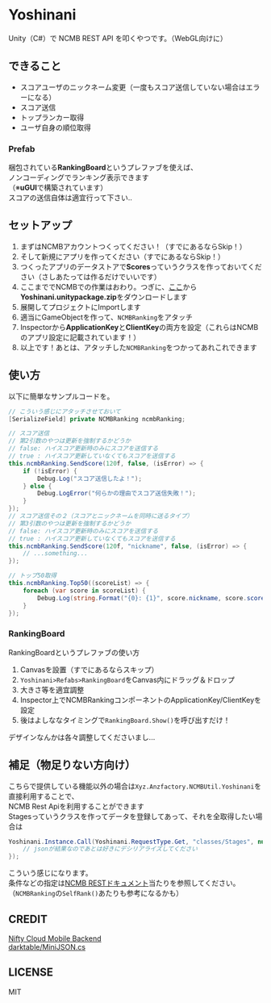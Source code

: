 # Yoshinani
Unity（C#）で NCMB REST API を叩くやつです。（WebGL向けに）

## できること

* スコアユーザのニックネーム変更（一度もスコア送信していない場合はエラーになる）  
* スコア送信  
* トップランカー取得  
* ユーザ自身の順位取得  

### Prefab

梱包されている**RankingBoard**というプレファブを使えば、  
ノンコーディングでランキング表示できます  
（※**uGUI**で構築されています）  
スコアの送信自体は適宜行って下さい..

## セットアップ

1. まずはNCMBアカウントつくってください！（すでにあるならSkip！）  
2. そして新規にアプリを作ってください（すでにあるならSkip！）  
3. つくったアプリのデータストアで**Scores**っていうクラスを作っておいてください（さしあたっては作るだけでいいです）  
4. ここまででNCMBでの作業はおわり。つぎに、[ここ](https://github.com/anzfactory/Yoshinani/releases/latest)から**Yoshinani.unitypackage.zip**をダウンロードします  
5. 展開してプロジェクトにImportします  
6. 適当にGameObjectを作って、`NCMBRanking`をアタッチ  
7. Inspectorから**ApplicationKey**と**ClientKey**の両方を設定（これらはNCMBのアプリ設定に記載されています！）  
8. 以上です！あとは、アタッチした`NCMBRanking`をつかってあれこれできます  


## 使い方

以下に簡単なサンプルコードを。

```csharp
// こういう感じにアタッチさせておいて
[SerializeField] private NCMBRanking ncmbRanking;

// スコア送信
// 第2引数のやつは更新を強制するかどうか
// false: ハイスコア更新時のみにスコアを送信する
// true : ハイスコア更新していなくてもスコアを送信する
this.ncmbRanking.SendScore(120f, false, (isError) => {
    if (!isError) {
        Debug.Log("スコア送信したよ！");
    } else {
        Debug.LogError("何らかの理由でスコア送信失敗！");
    }
});
// スコア送信その２（スコアとニックネームを同時に送るタイプ）
// 第3引数のやつは更新を強制するかどうか
// false: ハイスコア更新時のみにスコアを送信する
// true : ハイスコア更新していなくてもスコアを送信する
this.ncmbRanking.SendScore(120f, "nickname", false, (isError) => {
    // ...something...
});

// トップ50取得
this.ncmbRanking.Top50((scoreList) => {
    foreach (var score in scoreList) {
        Debug.Log(string.Format("{0}: {1}", score.nickname, score.score.ToString()));
    }
});
```

### RankingBoard

RankingBoardというプレファブの使い方

1. Canvasを設置（すでにあるならスキップ）  
2. `Yoshinani>Refabs>RankingBoard`をCanvas内にドラッグ＆ドロップ  
3. 大きさ等を適宜調整  
4. Inspector上でNCMBRankingコンポーネントのApplicationKey/ClientKeyを設定
5. 後はよしななタイミングで`RankingBoard.Show()`を呼び出すだけ！

デザインなんかは各々調整してくださいまし...

## 補足（物足りない方向け）

こちらで提供している機能以外の場合は`Xyz.Anzfactory.NCMBUtil.Yoshinani`を直接利用することで、  
NCMB Rest Apiを利用することができます  
Stagesっていうクラスを作ってデータを登録してあって、それを全取得したい場合は

```csharp
Yoshinani.Instance.Call(Yoshinani.RequestType.Get, "classes/Stages", null, (isError, json) => {
    // jsonが結果なのであとは好きにデシリアライズしてください
});
```

こういう感じになります。  
条件などの指定は[NCMB RESTドキュメント](http://mb.cloud.nifty.com/doc/current/rest/common/query.html)当たりを参照してください。  
（`NCMBRanking`の`SelfRank()`あたりも参考になるかも）
    
    

## CREDIT

[Nifty Cloud Mobile Backend](http://mb.cloud.nifty.com/)  
[darktable/MiniJSON.cs](https://gist.github.com/darktable/1411710)

## LICENSE

MIT
